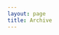 ```yaml
---
layout: page
title: Archive
---
```


<!DOCTYPE html>
<html lang="it">
<head>
    <meta charset="UTF-8">
    <meta name="viewport" content="width=device-width, initial-scale=1.0">
    <title>Archive - Il mio sito</title>
    <script>
        // Definisci la stringa di benvenuto
        var benvenuto = 
"            WHAT EXACTLY ARE YOU LOOKING FOR HERE ????\n" +
"\n" +
"            ___           _,.---,---.,_\n" +
"            |         ,;~'             '~;, \n" +
"            |       ,;                     ;,\n" +
"   Frontal  |      ;                         ; ,--- Supraorbital Foramen\n" +
"    Bone    |     ,'                         /'\n" +
"            |    ,;                        /' ;,\n" +
"            |    ; ;      .           . <-'  ; |\n" +
"            |__  | ;   ______       ______   ;<----- Coronal Suture\n" +
"           ___   |  '/~\"     ~\" . \"~     \"~\\'  |\n" +
"           |     |  ~  ,-~~~^~, | ,~^~~~-,  ~  |\n" +
" Maxilla,  |      |   |        }:{        | <------ Orbit\n" +
"Nasal and  |      |   l       / | \\       !   |\n" +
"Zygomatic  |      .~  (__,.--\" .^. \"--.,__)  ~.\n" +
"  Bones    |      |    ----;' / | \\ `;-<--------- Infraorbital Foramen\n" +
"           |__     \\__.       \\/^\\/       .__/\n" +
"              ___   V| \\                 / |V <--- Mastoid Process\n" +
"              |      | |T~\\___!___!___/~T| |\n" +
"              |      | |`IIII_I_I_I_IIII'| |\n" +
"     Mandible |      |  \\,III I I I III,/  |\n" +
"              |       \\   `~~~~~~~~~~'    /\n" +
"              |         \\   .       . <-x---- Mental Foramen\n" +
"              |__         \\.    ^    ./\n" +
"                            ^~~~^~~~^";
;

        // Stampa la stringa di benvenuto nella console quando si apre gli strumenti di sviluppo
        console.log(benvenuto);
    </script>
</head>
<body>

<section>
  {% if site.posts[0] %}

    {% capture currentyear %}{{ 'now' | date: "%Y" }}{% endcapture %}
    {% capture firstpostyear %}{{ site.posts[0].date | date: '%Y' }}{% endcapture %}
    {% if currentyear == firstpostyear %}
        <h3>Posts di quest'anno</h3>
    {% else %}  
        <h3>{{ firstpostyear }}</h3>
    {% endif %}

    {%for post in site.posts %}
      {% unless post.next %}
        <ul>
      {% else %}
        {% capture year %}{{ post.date | date: '%Y' }}{% endcapture %}
        {% capture nyear %}{{ post.next.date | date: '%Y' }}{% endcapture %}
        {% if year != nyear %}
          </ul>
          <h3>{{ post.date | date: '%Y' }}</h3>
          <ul>
        {% endif %}
      {% endunless %}
        <li><time>{{ post.date | date:"%d %b" }} - </time>
          <a href="{{ post.url | prepend: site.baseurl | replace: '//', '/' }}">
            {{ post.title }}
          </a>
        </li>
    {% endfor %}
    </ul>

  {% endif %}
</section>

</body>
</html>
